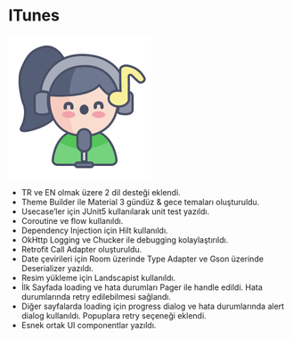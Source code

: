 # ITunes

![Logo](./logo.svg)

- TR ve EN olmak üzere 2 dil desteği eklendi.
- Theme Builder ile Material 3 gündüz & gece temaları oluşturuldu.
- Usecase’ler için JUnit5 kullanılarak unit test yazıldı.
- Coroutine ve flow kullanıldı.
- Dependency Injection için Hilt kullanıldı.
- OkHttp Logging ve Chucker ile debugging kolaylaştırıldı.
- Retrofit Call Adapter oluşturuldu.
- Date çevirileri için Room üzerinde Type Adapter ve Gson üzerinde Deserializer yazıldı.
- Resim yükleme için Landscapist kullanıldı.
- İlk Sayfada loading ve hata durumları Pager ile handle edildi. Hata durumlarında retry edilebilmesi sağlandı.
- Diğer sayfalarda loading için progress dialog ve hata durumlarında alert dialog kullanıldı. Popuplara retry seçeneği eklendi.
- Esnek ortak UI componentlar yazıldı.
